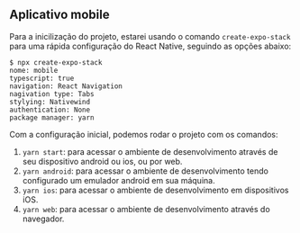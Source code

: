 ## Aplicativo mobile

Para a inicilização do projeto, estarei usando o comando `create-expo-stack` para uma rápida configuração do React Native, seguindo as opções abaixo:

```
$ npx create-expo-stack
nome: mobile
typescript: true
navigation: React Navigation
nagivation type: Tabs
stylying: Nativewind
authentication: None
package manager: yarn
```

Com a configuração inicial, podemos rodar o projeto com os comandos:

1. `yarn start`: para acessar o ambiente de desenvolvimento através de seu dispositivo android ou ios, ou por web.
2. `yarn android`: para acessar o ambiente de desenvolvimento tendo configurado um emulador android em sua máquina.
3. `yarn ios`: para acessar o ambiente de desenvolvimento em dispositivos iOS.
4. `yarn web`: para acessar o ambiente de desenvolvimento através do navegador.
